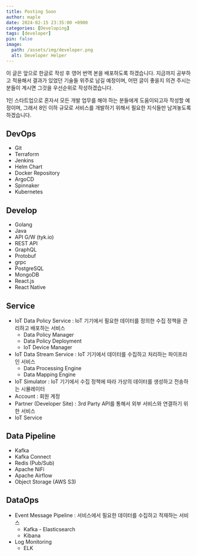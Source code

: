 ```yaml
---
title: Posting Soon
author: maple
date: 2024-02-15 23:35:00 +0900
categories: [Developing]
tags: [developer]
pin: false
image:
  path: /assets/img/developer.png
  alt: Developer Helper
---
```


이 글은 앞으로 한글로 작성 후 영어 번역 본을 배포하도록 하겠습니다. 지금까지 공부하고 적용해서 결과가 있었던 기술들 위주로 남길 예정이며, 어떤 글이 좋을지 의견 주시는 분들이 계시면 그것을 우선순위로 작성하겠습니다. 

1인 스타트업으로 혼자서 모든 개발 업무를 해야 하는 분들에게 도움이되고자 작성할 예정이며, 그래서 8인 이하 규모로 서비스를 개발하기 위해서 필요한 지식들만 남겨놓도록 하겠습니다.

## DevOps
* Git
* Terraform
* Jenkins
* Helm Chart
* Docker Repository
* ArgoCD
* Spinnaker
* Kubernetes

## Develop
* Golang
* Java
* API G/W (tyk.io)
* REST API
* GraphQL
* Protobuf
* grpc
* PostgreSQL
* MongoDB
* React.js
* React Native

## Service
* IoT Data Policy Service : IoT 기기에서 필요한 데이터를 정의한 수집 정책을 관리하고 배포하는 서비스
  * Data Policy Manager
  * Data Policy Deployment
  * IoT Device Manager
* IoT Data Stream Service : IoT 기기에서 데이터를 수집하고 처리하는 파이프라인 서비스
  * Data Processing Engine
  * Data Mapping Engine
* IoT Simulator : IoT 기기에서 수집 정책에 따라 가상의 데이터를 생성하고 전송하는 시뮬레이터 
* Account : 회원 계정
* Partner (Developer Site) : 3rd Party API를 통해서 외부 서비스와 연결하기 위한 서비스
* IoT Service

## Data Pipeline
* Kafka
* Kafka Connect
* Redis (Pub/Sub)
* Apache NiFi
* Apache Airflow
* Object Storage (AWS S3)

## DataOps
* Event Message Pipeline : 서비스에서 필요한 데이터를 수집하고 적재하는 서비스
  * Kafka - Elasticsearch
  * Kibana
* Log Monitoring
  * ELK
